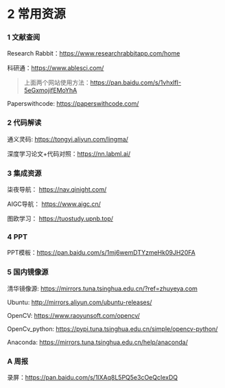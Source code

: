 # 2 常用资源


### 1 文献查阅

Research Rabbit：https://www.researchrabbitapp.com/home 

科研通：https://www.ablesci.com/

> 上面两个网站使用方法：https://pan.baidu.com/s/1vhxlfI-5eGxmojifEMoYhA

Paperswithcode: https://paperswithcode.com/


### 2 代码解读

通义灵码: https://tongyi.aliyun.com/lingma/

深度学习论文+代码对照：https://nn.labml.ai/


### 3 集成资源

柒夜导航： https://nav.qinight.com/

AIGC导航： https://www.aigc.cn/

图欧学习： https://tuostudy.upnb.top/


### 4 PPT

PPT模板：https://pan.baidu.com/s/1mj6wemDTYzmeHk09JH20FA 


### 5 国内镜像源

清华镜像源: https://mirrors.tuna.tsinghua.edu.cn/?ref=zhuyeya.com

Ubuntu: http://mirrors.aliyun.com/ubuntu-releases/

OpenCV:  https://www.raoyunsoft.com/opencv/

OpenCv_python: https://pypi.tuna.tsinghua.edu.cn/simple/opencv-python/

Anaconda: https://mirrors.tuna.tsinghua.edu.cn/help/anaconda/


### A 周报

录屏：https://pan.baidu.com/s/1lXAq8L5PQ5e3cOeQcIexDQ 
